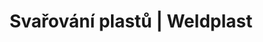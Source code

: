 ---
Link: "file:/Users/vinayakpatel/Downloads/www.weldplast.cz/produkty/svarovani-plastu/opravy-autoplastu/rucni-pristroje78"
product_name: "null"
product_id: "null"
title: "Svařování plastů | Weldplast"
product_desc: ""
product_specs: ""
product_downloads: ""
href: ""
accessories: ""
similar_products: ""
---